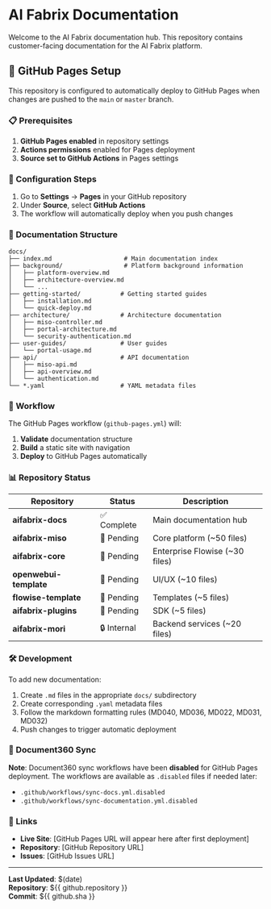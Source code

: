 # AI Fabrix Documentation

Welcome to the AI Fabrix documentation hub. This repository contains customer-facing documentation for the AI Fabrix platform.

## 🚀 GitHub Pages Setup

This repository is configured to automatically deploy to GitHub Pages when changes are pushed to the `main` or `master` branch.

### 📋 Prerequisites

1. **GitHub Pages enabled** in repository settings
2. **Actions permissions** enabled for Pages deployment
3. **Source set to GitHub Actions** in Pages settings

### 🔧 Configuration Steps

1. Go to **Settings** → **Pages** in your GitHub repository
2. Under **Source**, select **GitHub Actions**
3. The workflow will automatically deploy when you push changes

### 📁 Documentation Structure

```
docs/
├── index.md                    # Main documentation index
├── background/                 # Platform background information
│   ├── platform-overview.md
│   ├── architecture-overview.md
│   └── ...
├── getting-started/           # Getting started guides
│   ├── installation.md
│   └── quick-deploy.md
├── architecture/              # Architecture documentation
│   ├── miso-controller.md
│   ├── portal-architecture.md
│   └── security-authentication.md
├── user-guides/               # User guides
│   └── portal-usage.md
├── api/                       # API documentation
│   ├── miso-api.md
│   ├── api-overview.md
│   └── authentication.md
└── *.yaml                     # YAML metadata files
```

### 🔄 Workflow

The GitHub Pages workflow (`github-pages.yml`) will:

1. **Validate** documentation structure
2. **Build** a static site with navigation
3. **Deploy** to GitHub Pages automatically

### 📊 Repository Status

| Repository | Status | Description |
|------------|--------|-------------|
| **aifabrix-docs** | ✅ Complete | Main documentation hub |
| **aifabrix-miso** | 🔄 Pending | Core platform (~50 files) |
| **aifabrix-core** | 🔄 Pending | Enterprise Flowise (~30 files) |
| **openwebui-template** | 🔄 Pending | UI/UX (~10 files) |
| **flowise-template** | 🔄 Pending | Templates (~5 files) |
| **aifabrix-plugins** | 🔄 Pending | SDK (~5 files) |
| **aifabrix-mori** | 🔒 Internal | Backend services (~20 files) |

### 🛠️ Development

To add new documentation:

1. Create `.md` files in the appropriate `docs/` subdirectory
2. Create corresponding `.yaml` metadata files
3. Follow the markdown formatting rules (MD040, MD036, MD022, MD031, MD032)
4. Push changes to trigger automatic deployment

### 📝 Document360 Sync

**Note**: Document360 sync workflows have been **disabled** for GitHub Pages deployment. The workflows are available as `.disabled` files if needed later:

- `.github/workflows/sync-docs.yml.disabled`
- `.github/workflows/sync-documentation.yml.disabled`

### 🔗 Links

- **Live Site**: [GitHub Pages URL will appear here after first deployment]
- **Repository**: [GitHub Repository URL]
- **Issues**: [GitHub Issues URL]

---

**Last Updated**: $(date)  
**Repository**: ${{ github.repository }}  
**Commit**: ${{ github.sha }}